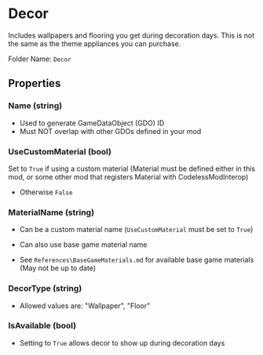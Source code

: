 # Decor

Includes wallpapers and flooring you get during decoration days. This is not the same as the theme appliances you can purchase.

Folder Name: `Decor`

## Properties

### Name (string)

* Used to generate GameDataObject (GDO) ID
* Must NOT overlap with other GDOs defined in your mod

### UseCustomMaterial (bool)

Set to `True` if using a custom material (Material must be defined either in this mod, or some other mod that registers Material with CodelessModInterop)

* Otherwise `False`

### MaterialName (string)

* Can be a custom material name (`UseCustomMaterial` must be set to `True`)

* Can also use base game material name

* See `References\BaseGameMaterials.md` for available base game materials (May not be up to date)

### DecorType (string)

* Allowed values are: "Wallpaper", "Floor"

### IsAvailable (bool)

* Setting to `True` allows decor to show up during decoration days
